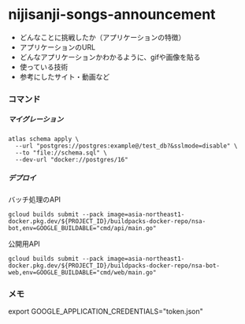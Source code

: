 # nijisanji-songs-announcement
- どんなことに挑戦したか（アプリケーションの特徴）
- アプリケーションのURL
- どんなアプリケーションかわかるように、gifや画像を貼る
- 使っている技術
- 参考にしたサイト・動画など

### コマンド
##### マイグレーション
```
atlas schema apply \
  --url "postgres://postgres:example@/test_db?&sslmode=disable" \
  --to "file://schema.sql" \
  --dev-url "docker://postgres/16"
```
##### デプロイ
バッチ処理のAPI
```
gcloud builds submit --pack image=asia-northeast1-docker.pkg.dev/${PROJECT_ID}/buildpacks-docker-repo/nsa-bot,env=GOOGLE_BUILDABLE="cmd/api/main.go"
```
公開用API
```
gcloud builds submit --pack image=asia-northeast1-docker.pkg.dev/${PROJECT_ID}/buildpacks-docker-repo/nsa-bot-web,env=GOOGLE_BUILDABLE="cmd/web/main.go"
```

### メモ
export GOOGLE_APPLICATION_CREDENTIALS="token.json"